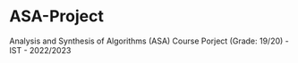 # ASA-Project
Analysis and Synthesis of Algorithms (ASA) Course Porject (Grade: 19/20) - IST - 2022/2023
